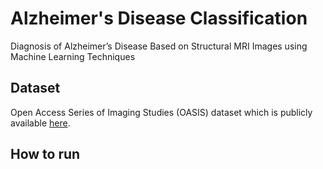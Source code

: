 # Alzheimer's Disease Classification
Diagnosis of Alzheimer’s Disease Based on Structural MRI Images using Machine Learning Techniques

## Dataset
Open Access Series of Imaging Studies (OASIS) dataset which is publicly available <a href="http://www.oasis-brains.org/">here</a>.

## How to run



